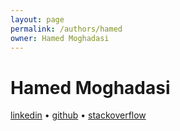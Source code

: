```yaml
---
layout: page
permalink: /authors/hamed
owner: Hamed Moghadasi
---
```


# Hamed Moghadasi
[linkedin]({{site.authors[page.owner].linkedin}})
• [github]({{site.authors[page.owner].github}})
• [stackoverflow]({{site.authors[page.owner].stackoverflow}})